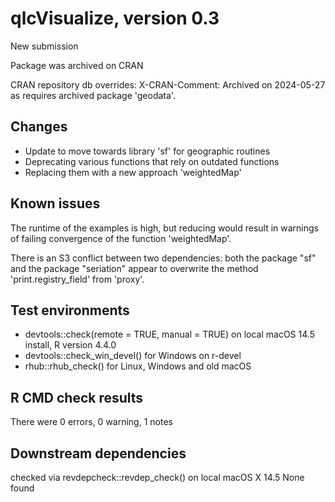 # qlcVisualize, version 0.3

  New submission
  
  Package was archived on CRAN
  
  CRAN repository db overrides:
    X-CRAN-Comment: Archived on 2024-05-27 as requires archived package
      'geodata'.

## Changes

- Update to move towards library 'sf' for geographic routines
- Deprecating various functions that rely on outdated functions
- Replacing them with a new approach 'weightedMap'

## Known issues

The runtime of the examples is high, but reducing would result in warnings 
of failing convergence of the function 'weightedMap'.

There is an S3 conflict between two dependencies: both the package "sf" and
the package "seriation" appear to overwrite the method 'print.registry_field'
from 'proxy'.

## Test environments

- devtools::check(remote = TRUE, manual = TRUE) on local macOS 14.5 install, R version 4.4.0
- devtools::check_win_devel() for Windows on r-devel
- rhub::rhub_check() for Linux, Windows and old macOS

## R CMD check results

There were 0 errors, 0 warning, 1 notes

## Downstream dependencies

checked via revdepcheck::revdep_check() on local macOS X 14.5
None found
